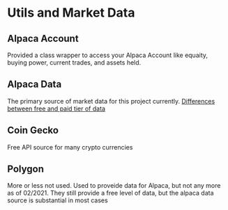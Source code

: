 # Utils and Market Data

## Alpaca Account
Provided a class wrapper to access your Alpaca Account like equaity, buying power, current trades, and assets held.

## Alpaca Data
The primary source of market data for this project currently.
[Differences between free and paid tier of data](https://alpaca.markets/docs/api-documentation/api-v2/market-data/alpaca-data-api-v2/#subscription-plans)

## Coin Gecko
Free API source for many crypto currencies

## Polygon
More or less not used. Used to proveide data for Alpaca, but not any more as of 02/2021. They still
provide a free level of data, but the alpaca data source is substantial in most cases